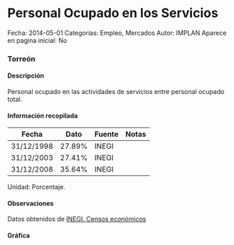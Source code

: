 Personal Ocupado en los Servicios
=====

Fecha: 2014-05-01
Categorías: Empleo, Mercados
Autor: IMPLAN
Aparece en pagina inicial: No

### Torreón

#### Descripción

Personal ocupado en las actividades de servicios entre personal ocupado total.

<!-- break -->

#### Información recopilada

<table class="table table-hover table-bordered matriz">
  <thead>
    <tr><th>Fecha</th><th>Dato</th><th>Fuente</th><th>Notas</th></tr>
  </thead>
  <tbody>
    <tr><td class="centrado">31/12/1998</td><td class="derecha">27.89%</td><td>INEGI</td><td></td></tr>
    <tr><td class="centrado">31/12/2003</td><td class="derecha">27.41%</td><td>INEGI</td><td></td></tr>
    <tr><td class="centrado">31/12/2008</td><td class="derecha">35.64%</td><td>INEGI</td><td></td></tr>
  </tbody>
</table>

Unidad: Porcentaje.

#### Observaciones

Datos obtenidos de [INEGI. Censos económicos](http://www3.inegi.org.mx/sistemas/saic/)

#### Gráfica

<div id="Morrisvsnqwvjb" class="grafica"></div>
  <script>
  new Morris.Line({
    element: 'Morrisvsnqwvjb',
    data: [
      { fecha: '1998-12-31', dato: 27.8900 },
      { fecha: '2003-12-31', dato: 27.4100 },
      { fecha: '2008-12-31', dato: 35.6387 }
    ],
    xkey: 'fecha',
    ykeys: ['dato'],
    labels: ['Dato'],
    lineColors: ['#FF5B02'],
    xLabelFormat: function(d) {
      return d.getDate()+'/'+(d.getMonth()+1)+'/'+d.getFullYear();
    },
    dateFormat: function (ts) {
      var d = new Date(ts);
      return d.getDate() + '/' + (d.getMonth() + 1) + '/' + d.getFullYear();
    }
  });
  </script>
